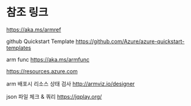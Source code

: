 # 참조 링크

https://aka.ms/armref

github Quickstart Template
https://github.com/Azure/azure-quickstart-templates

arm func
https://aka.ms/armfunc


https://resources.azure.com


arm 배포시 리소스 상태 검사
http://armviz.io/designer


json 파일 체크 & 쿼리
https://jqplay.org/